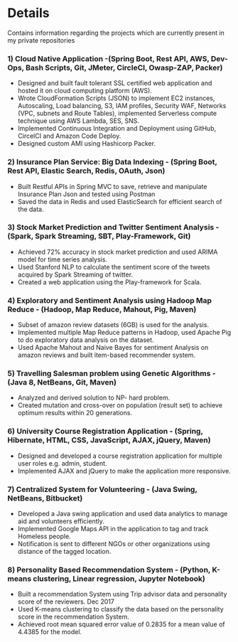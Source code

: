 # Details
Contains information regarding the projects which are currently present in my private repositories
 
### 1) Cloud Native Application -(Spring Boot, Rest API, AWS, Dev-Ops, Bash Scripts, Git, JMeter, CircleCI, Owasp-ZAP, Packer)
-	Designed and built fault tolerant SSL certified web application and hosted it on cloud computing platform (AWS).                                 
-	Wrote CloudFormation Scripts (JSON) to implement EC2 instances, Autoscaling, Load balancing, S3, IAM profiles, Security WAF,      Networks (VPC, subnets and Route Tables), implemented Serverless compute technique using AWS Lambda, SES, SNS.
-	Implemented Continuous Integration and Deployment using GitHub, CircelCI and Amazon Code Deploy. 
- Designed custom AMI using Hashicorp Packer.

### 2) Insurance Plan Service: Big Data Indexing - (Spring Boot, Rest API, Elastic Search, Redis, OAuth, Json)
-	Built Restful APIs in Spring MVC to save, retrieve and manipulate Insurance Plan Json and tested using Postman 	       
-	Saved the data in Redis and used ElasticSearch for efficient search of the data. 

### 3) Stock Market Prediction and Twitter Sentiment Analysis - (Spark, Spark Streaming, SBT, Play-Framework, Git)
- Achieved 72% accuracy in stock market prediction and used ARIMA model for time series analysis.                                      
- Used Stanford NLP to calculate the sentiment score of the tweets acquired by Spark Streaming of twitter. 
- Created a web application using the Play-framework for Scala.

### 4) Exploratory and Sentiment Analysis using Hadoop Map Reduce - (Hadoop, Map Reduce, Mahout, Pig, Maven)
-  Subset of amazon review datasets (6GB) is used for the analysis.
-  Implemented multiple Map Reduce patterns in Hadoop, used Apache Pig to do exploratory data analysis on the dataset.
-  Used Apache Mahout and Naive Bayes for sentiment Analysis on amazon reviews and built item-based recommender system.

### 5) Travelling Salesman problem using Genetic Algorithms - (Java 8, NetBeans, Git, Maven)
- Analyzed and derived solution to NP- hard problem.
- Created mutation and cross-over on population (result set) to achieve optimum results within 20 generations.

### 6) University Course Registration Application - (Spring, Hibernate, HTML, CSS, JavaScript, AJAX, jQuery, Maven) 
-  Designed and developed a course registration application for multiple user roles e.g. admin, student.                              
-  Implemented AJAX and jQuery to make the application more responsive.

### 7) Centralized System for Volunteering - (Java Swing, NetBeans, Bitbucket)                                                 
-  Developed a Java swing application and used data analytics to manage aid and volunteers efficiently.
-  Implemented Google Maps API in the application to tag and track Homeless people.
-  Notification is sent to different NGOs or other organizations using distance of the tagged location.

### 8) Personality Based Recommendation System - (Python, K-means clustering, Linear regression, Jupyter Notebook) 
-  Built a recommendation System using Trip advisor data and personality score of the reviewers. 	       Dec 2017
-  Used K-means clustering to classify the data based on the personality score in the recommendation System.
-  Achieved root mean squared error value of 0.2835 for a mean value of 4.4385 for the model.

